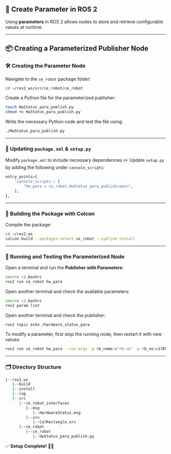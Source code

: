 ## 🚀 Create Parameter in ROS 2

Using **parameters** in ROS 2 allows nodes to store and retrieve configurable values at runtime.

---

## 📦 Creating a Parameterized Publisher Node

### 🛠️ Creating the Parameter Node
Navigate to the `ce_robot` package folder:
```bash
cd ~/ros2_ws/src/ce_robot/ce_robot
```

Create a Python file for the parameterized publisher:
```bash
touch HwStatus_para_publish.py
chmod +x HwStatus_para_publish.py
```

Write the necessary Python code and test the file using:
```bash
./HwStatus_para_publish.py
```

---

### 📌 Updating `package.xml` & `setup.py`
Modify `package.xml` to include necessary dependencies ✏️
Update `setup.py` by adding the following under `console_scripts`:
```python
entry_points={
    'console_scripts': [
        "hw_para = ce_robot.HwStatus_para_publish:main",
    ],
},
```

---

### 🔨 Building the Package with Colcon
Compile the package:
```bash
cd ~/ros2_ws
colcon build --packages-select ce_robot --symlink-install
```

---

### 🚀 Running and Testing the Parameterized Node

Open a terminal and run the **Publisher with Parameters**:
```bash
source ~/.bashrc
ros2 run ce_robot hw_para
```

Open another terminal and check the available parameters:
```bash
source ~/.bashrc
ros2 param list
```

Open another terminal and check the publisher:
```bash
ros2 topic echo /hardware_status_para 
```

To modify a parameter, first stop the running node, then restart it with new values:
```bash
ros2 run ce_robot hw_para --ros-args -p rb_name:="rb-ce" -p rb_no:=1789
```

---

### 🗂️ Directory Structure

```bash
|--ros2_ws
   |--build
   |--install
   |--log
   |--src
      |--ce_robot_interfaces
         |--msg
            |--HardwareStatus.msg
         |--srv
            |--CalRectangle.srv
      |--ce_robot
         |--ce_robot
            |--HwStatus_para_publish.py
```

✅ **Setup Complete!** 🚀✨
